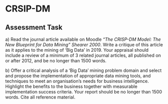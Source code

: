 # CRSIP-DM

## Assessment Task  

a) Read the journal article available on Moodle _*“The CRISP-DM Model: The New Blueprint for Data Mining” Shearer 2000*_. Write a critique of this article as it applies to the mining of ‘Big Data’ in 2019. Your appraisal should include a review of a minimum of 3 related journal articles, all published on or after 2012, and be no longer than 1500 words.

 
b) Offer a critical analysis of a ‘Big Data’ mining problem domain and select and propose the implementation of appropriate data mining tools, and techniques to meet an organisation’s needs for business intelligence. Highlight the benefits to the business together with measurable implementation success criteria. Your report should be no longer than 1500 words. Cite all reference material.   
